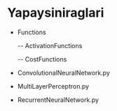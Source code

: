 # Yapaysiniraglari

- Functions 

  -- ActivationFunctions

  -- CostFunctions

- ConvolutionalNeuralNetwork.py  

- MultiLayerPerceptron.py

- RecurrentNeuralNetwork.py
